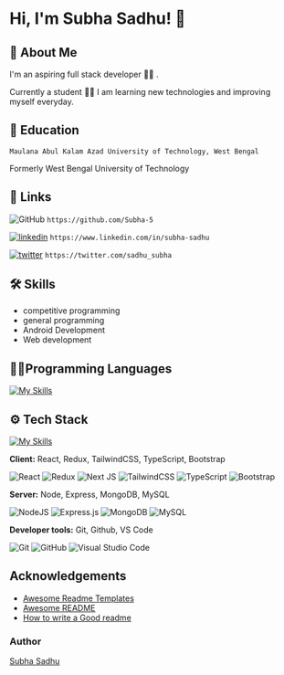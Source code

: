 
# Hi, I'm Subha Sadhu! 👋


## 🚀 About Me
I'm an aspiring full stack developer 🧑‍💻 . 

Currently a student 👨‍🎓 I am learning new technologies and improving myself everyday.



## 🏫 Education
```
Maulana Abul Kalam Azad University of Technology, West Bengal
```
Formerly West Bengal University of Technology


## 🔗 Links

![GitHub](https://img.shields.io/badge/github-%23121011.svg?style=for-the-badge&logo=github&logoColor=white)
```https://github.com/Subha-5```

[![linkedin](https://img.shields.io/badge/linkedin-0A66C2?style=for-the-badge&logo=linkedin&logoColor=white)](https://www.linkedin.com/in/subha-sadhu/)
```https://www.linkedin.com/in/subha-sadhu```

[![twitter](https://img.shields.io/badge/twitter-1DA1F2?style=for-the-badge&logo=twitter&logoColor=white)](https://twitter.com/sadhu_subha)
```https://twitter.com/sadhu_subha```

## 🛠 Skills

- competitive programming
- general programming
- Android Development
- Web development


## 🧑‍💻Programming Languages
[![My Skills](https://skillicons.dev/icons?i=c,cpp,java,python,javascript)](https://skillicons.dev)


## ⚙️ Tech Stack
[![My Skills](https://skillicons.dev/icons?i=js,html,css,wasm)](https://skillicons.dev)

**Client:** React, Redux, TailwindCSS, TypeScript, Bootstrap

![React](https://img.shields.io/badge/react-%2320232a.svg?style=for-the-badge&logo=react&logoColor=%2361DAFB) ![Redux](https://img.shields.io/badge/redux-%23593d88.svg?style=for-the-badge&logo=redux&logoColor=white) ![Next JS](https://img.shields.io/badge/Next-black?style=for-the-badge&logo=next.js&logoColor=white) ![TailwindCSS](https://img.shields.io/badge/tailwindcss-%2338B2AC.svg?style=for-the-badge&logo=tailwind-css&logoColor=white) ![TypeScript](https://img.shields.io/badge/typescript-%23007ACC.svg?style=for-the-badge&logo=typescript&logoColor=white) ![Bootstrap](https://img.shields.io/badge/bootstrap-%23563D7C.svg?style=for-the-badge&logo=bootstrap&logoColor=white)

**Server:** Node, Express, MongoDB, MySQL

![NodeJS](https://img.shields.io/badge/node.js-6DA55F?style=for-the-badge&logo=node.js&logoColor=white) ![Express.js](https://img.shields.io/badge/express.js-%23404d59.svg?style=for-the-badge&logo=express&logoColor=%2361DAFB) ![MongoDB](https://img.shields.io/badge/MongoDB-%234ea94b.svg?style=for-the-badge&logo=mongodb&logoColor=white) ![MySQL](https://img.shields.io/badge/mysql-%2300f.svg?style=for-the-badge&logo=mysql&logoColor=white)

**Developer tools:** Git, Github, VS Code 

![Git](https://img.shields.io/badge/git-%23F05033.svg?style=for-the-badge&logo=git&logoColor=white) ![GitHub](https://img.shields.io/badge/github-%23121011.svg?style=for-the-badge&logo=github&logoColor=white) ![Visual Studio Code](https://img.shields.io/badge/Visual%20Studio%20Code-0078d7.svg?style=for-the-badge&logo=visual-studio-code&logoColor=white)
## Acknowledgements

 - [Awesome Readme Templates](https://awesomeopensource.com/project/elangosundar/awesome-README-templates)
 - [Awesome README](https://github.com/matiassingers/awesome-readme)
 - [How to write a Good readme](https://bulldogjob.com/news/449-how-to-write-a-good-readme-for-your-github-project)


### Author

[Subha Sadhu](https://www.github.com/Subha-5)



<!--
### Hi there 👋

**Subha-5/Subha-5** is a ✨ _special_ ✨ repository because its `README.md` (this file) appears on your GitHub profile.

Here are some ideas to get you started:

- 🔭 I’m currently working on ...
- 🌱 I’m currently learning ...
- 👯 I’m looking to collaborate on ...
- 🤔 I’m looking for help with ...
- 💬 Ask me about ...
- 📫 How to reach me: ...
- 😄 Pronouns: ...
- ⚡ Fun fact: ...
-->
